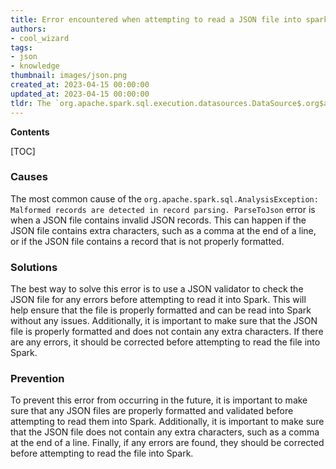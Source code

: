 ```yaml
---
title: Error encountered when attempting to read a JSON file into spark due to corrupt record
authors:
- cool_wizard
tags:
- json
- knowledge
thumbnail: images/json.png
created_at: 2023-04-15 00:00:00
updated_at: 2023-04-15 00:00:00
tldr: The `org.apache.spark.sql.execution.datasources.DataSource$.org$apache$spark$sql$execution$datasources$DataSource$$verifyStreamAndInferSchema` method can be used to detect and skip corrupt records when reading a JSON file into Spark.
---
```


**Contents**

[TOC]

### Causes

The most common cause of the `org.apache.spark.sql.AnalysisException: Malformed records are detected in record parsing. ParseToJson` error is when a JSON file contains invalid JSON records. This can happen if the JSON file contains extra characters, such as a comma at the end of a line, or if the JSON file contains a record that is not properly formatted.

### Solutions

The best way to solve this error is to use a JSON validator to check the JSON file for any errors before attempting to read it into Spark. This will help ensure that the file is properly formatted and can be read into Spark without any issues. Additionally, it is important to make sure that the JSON file is properly formatted and does not contain any extra characters. If there are any errors, it should be corrected before attempting to read the file into Spark.

### Prevention

To prevent this error from occurring in the future, it is important to make sure that any JSON files are properly formatted and validated before attempting to read them into Spark. Additionally, it is important to make sure that the JSON file does not contain any extra characters, such as a comma at the end of a line. Finally, if any errors are found, they should be corrected before attempting to read the file into Spark.
